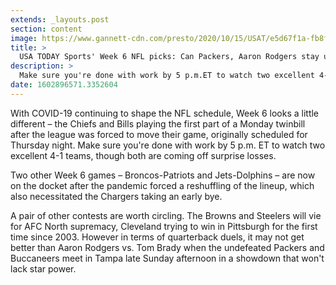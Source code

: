 ```yaml
--- 
extends: _layouts.post 
section: content 
image: https://www.gannett-cdn.com/presto/2020/10/15/USAT/e5d67f1a-fb8f-4658-b200-cab63545a4d4-NFLPicks_wk6.jpg?crop=840,472,x838,y819&width=840&height=472&format=pjpg&auto=webp 
title: > 
  USA TODAY Sports' Week 6 NFL picks: Can Packers, Aaron Rodgers stay unbeaten vs. Tom Brady's Buccaneers? 
description: > 
  Make sure you're done with work by 5 p.m.ET to watch two excellent 4-1 teams, though both are coming off surprise losses.Two other Week 6 games – Broncos-Patriots and Jets-Dolphins – are now on the docket after the pandemic forced a reshuffling of the lineup, which also necessitated the Chargers taking an early bye.The Browns and Steelers will vie for AFC North supremacy, Cleveland trying to win in Pittsburgh for the first time since 2003.However in terms of quarterback duels, it may not get better than Aaron Rodgers vs. Tom Brady when the undefeated Packers and Buccaneers meet in Tampa late Sunday afternoon in a showdown that won't lack star power. 
date: 1602896571.3352604 
--- 
```

With COVID-19 continuing to shape the NFL schedule, Week 6 looks a little different – the Chiefs and Bills playing the first part of a Monday twinbill after the league was forced to move their game, originally scheduled for Thursday night. Make sure you're done with work by 5 p.m. ET to watch two excellent 4-1 teams, though both are coming off surprise losses.

Two other Week 6 games – Broncos-Patriots and Jets-Dolphins – are now on the docket after the pandemic forced a reshuffling of the lineup, which also necessitated the Chargers taking an early bye.

A pair of other contests are worth circling. The Browns and Steelers will vie for AFC North supremacy, Cleveland trying to win in Pittsburgh for the first time since 2003. However in terms of quarterback duels, it may not get better than Aaron Rodgers vs. Tom Brady when the undefeated Packers and Buccaneers meet in Tampa late Sunday afternoon in a showdown that won't lack star power.